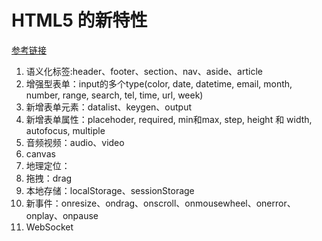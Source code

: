 # HTML5 的新特性

[参考链接](https://www.cnblogs.com/ainyi/p/9777841.html)

1. 语义化标签:header、footer、section、nav、aside、article
2. 增强型表单：input的多个type(color, date, datetime, email, month, number, range, search, tel, time, url, week)
3. 新增表单元素：datalist、keygen、output
4. 新增表单属性：placehoder, required, min和max, step, height 和 width, autofocus, multiple
5. 音频视频：audio、video
6. canvas
7. 地理定位：
8. 拖拽：drag
9. 本地存储：localStorage、sessionStorage
10. 新事件：onresize、ondrag、onscroll、onmousewheel、onerror、onplay、onpause
11. WebSocket
